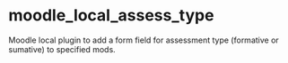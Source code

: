 # moodle_local_assess_type
Moodle local plugin to add a form field for assessment type (formative or sumative) to specified mods.
